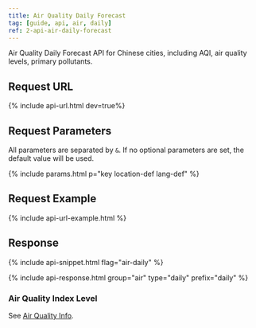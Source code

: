 ```yaml
---
title: Air Quality Daily Forecast
tag: [guide, api, air, daily]
ref: 2-api-air-daily-forecast
---
```


Air Quality Daily Forecast API for Chinese cities, including AQI, air quality levels, primary pollutants.

## Request URL

{% include api-url.html dev=true%}

## Request Parameters

All parameters are separated by `&`. If no optional parameters are set, the default value will be used.

{% include params.html p="key location-def lang-def" %}

## Request Example

{% include api-url-example.html %}

## Response

{% include api-snippet.html flag="air-daily" %}

{% include api-response.html group="air" type="daily"  prefix="daily" %}

### Air Quality Index Level

See [Air Quality Info](/en/docs/resource/air-info/).